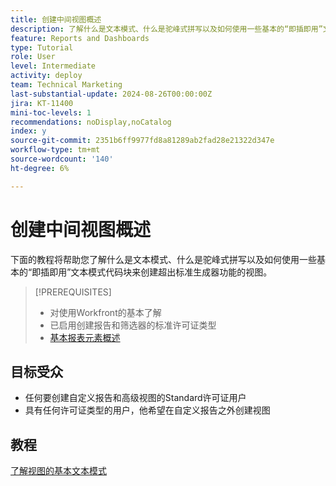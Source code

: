 ```yaml
---
title: 创建中间视图概述
description: 了解什么是文本模式、什么是驼峰式拼写以及如何使用一些基本的“即插即用”文本模式代码块创建超出标准生成器功能的视图。
feature: Reports and Dashboards
type: Tutorial
role: User
level: Intermediate
activity: deploy
team: Technical Marketing
last-substantial-update: 2024-08-26T00:00:00Z
jira: KT-11400
mini-toc-levels: 1
recommendations: noDisplay,noCatalog
index: y
source-git-commit: 2351b6ff9977fd8a81289ab2fad28e21322d347e
workflow-type: tm+mt
source-wordcount: '140'
ht-degree: 6%

---
```



# 创建中间视图概述

下面的教程将帮助您了解什么是文本模式、什么是驼峰式拼写以及如何使用一些基本的“即插即用”文本模式代码块来创建超出标准生成器功能的视图。

>[!PREREQUISITES]
>
>* 对使用Workfront的基本了解
>* 已启用创建报告和筛选器的标准许可证类型
>* [基本报表元素概述](https://experienceleague.adobe.com/?recommended=Workfront-U-1-2022.1.reporting)

## 目标受众

* 任何要创建自定义报告和高级视图的Standard许可证用户
* 具有任何许可证类型的用户，他希望在自定义报告之外创建视图


## 教程

[了解视图的基本文本模式](basic-text-mode-for-views.md)

